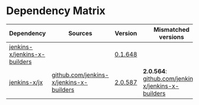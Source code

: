 # Dependency Matrix

Dependency | Sources | Version | Mismatched versions
---------- | ------- | ------- | -------------------
[jenkins-x/jenkins-x-builders](https://github.com/jenkins-x/jenkins-x-builders) |  | [0.1.648]() | 
[jenkins-x/jx](https://github.com/jenkins-x/jx) | [github.com/jenkins-x/jenkins-x-builders](https://github.com/jenkins-x/jenkins-x-builders) | [2.0.587](https://github.com/jenkins-x/jx/releases/tag/v2.0.587) | **2.0.564**: [github.com/jenkins-x/jenkins-x-builders](https://github.com/jenkins-x/jenkins-x-builders)
